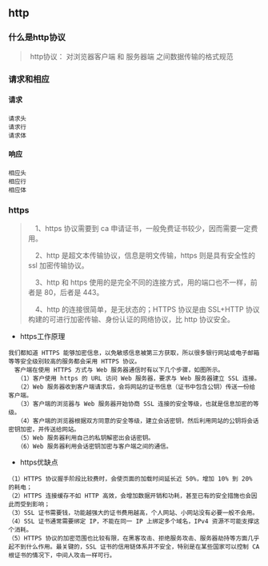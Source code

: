 ## http

### 什么是http协议

>​    http协议： 对浏览器客户端 和 服务器端 之间数据传输的格式规范

### 请求和相应

#### 请求

```
请求头
请求行
请求体
```

#### 响应

```
相应头
相应行
相应体
```

### https

>　1、https 协议需要到 ca 申请证书，一般免费证书较少，因而需要一定费用。
>
>　2、http 是超文本传输协议，信息是明文传输，https 则是具有安全性的 ssl 加密传输协议。
>
>　3、http 和 https 使用的是完全不同的连接方式，用的端口也不一样，前者是 80，后者是 443。
>
>　4、http 的连接很简单，是无状态的；HTTPS 协议是由 SSL+HTTP 协议构建的可进行加密传输、身份认证的网络协议，比 http 协议安全。

* https工作原理

```
我们都知道 HTTPS 能够加密信息，以免敏感信息被第三方获取，所以很多银行网站或电子邮箱等等安全级别较高的服务都会采用 HTTPS 协议。
　客户端在使用 HTTPS 方式与 Web 服务器通信时有以下几个步骤，如图所示。
　　（1）客户使用 https 的 URL 访问 Web 服务器，要求与 Web 服务器建立 SSL 连接。
　　（2）Web 服务器收到客户端请求后，会将网站的证书信息（证书中包含公钥）传送一份给客户端。
　　（3）客户端的浏览器与 Web 服务器开始协商 SSL 连接的安全等级，也就是信息加密的等级。
　　（4）客户端的浏览器根据双方同意的安全等级，建立会话密钥，然后利用网站的公钥将会话密钥加密，并传送给网站。
　　（5）Web 服务器利用自己的私钥解密出会话密钥。
　　（6）Web 服务器利用会话密钥加密与客户端之间的通信。

```

* https优缺点

```
（1）HTTPS 协议握手阶段比较费时，会使页面的加载时间延长近 50%，增加 10% 到 20% 的耗电；
（2）HTTPS 连接缓存不如 HTTP 高效，会增加数据开销和功耗，甚至已有的安全措施也会因此而受到影响；
（3）SSL 证书需要钱，功能越强大的证书费用越高，个人网站、小网站没有必要一般不会用。
（4）SSL 证书通常需要绑定 IP，不能在同一 IP 上绑定多个域名，IPv4 资源不可能支撑这个消耗。
（5）HTTPS 协议的加密范围也比较有限，在黑客攻击、拒绝服务攻击、服务器劫持等方面几乎起不到什么作用。最关键的，SSL 证书的信用链体系并不安全，特别是在某些国家可以控制 CA 根证书的情况下，中间人攻击一样可行。
```

